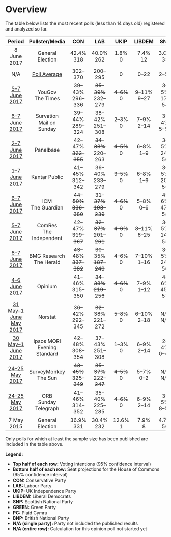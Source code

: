 # Overview

The table below lists the most recent polls (less than 14 days old) registered and analyzed so far.

| Period                                            | Pollster/Media                   | CON                                                   | LAB                                                   | UKIP                         | LIBDEM | SNP | GREEN | PC | BNP |
|:-------------------------------------------------:|:--------------------------------:|:-----------------------------------------------------:|:-----------------------------------------------------:|:----------------------------:|:--:|:--:|:--:|:--:|:--:|
| 8 June 2017                                       | General Election                 | 42.4% <br> 318                                        | 40.0% <br> 262                                        | 1.8% <br> 0                  | 7.4% <br> 12 | 3.0% <br> 35 | 1.6% <br> 1 | 0.5% <br> 4 | 0.0% <br> 0 |
| N/A                                               | [Poll Average](average.html)     | 302–370                                               | 200–295                                               | 0                            | 0–22 | 2–56 | 0–1 | 0–8 | 0 |
| [5–7 June 2017](2017-06-07-YouGov.html)           | YouGov <br> The Times            | 39–43% <br> 296–336                                   | <strike>35–39%</strike> <br> 232–279                  | <strike>4–6%</strike> <br> 0 | 9–11% <br> 9–27 | 3–5% <br> 17–54 | 1–3% <br> 0 | 0–1% <br> 0–4 | N/A <br> N/A |
| [6–7 June 2017](2017-06-07-Survation.html)        | Survation <br> Mail on Sunday    | 39–44% <br> 289–324                                   | 38–42% <br> 251–308                                   | 2–3% <br> 0                  | 7–9% <br> 2–14 | 3–4% <br> 5–51 | 2–3% <br> 0 | 1–2% <br> 5–13 | N/A <br> N/A |
| [2–7 June 2017](2017-06-07-Panelbase.html)        | Panelbase                        | 42–47% <br> <strike>322–355</strike>                  | <strike>34–38%</strike> <br> 220–263                  | <strike>4–5%</strike> <br> 0 | 6–8% <br> 1–9 | 3–5% <br> 24–56 | 2–3% <br> 0–1 | 0–1% <br> 0–5 | N/A <br> N/A |
| [1–7 June 2017](2017-06-07-Kantar.html)           | Kantar Public                    | 41–45% <br> 312–342                                   | 36–40% <br> 233–279                                   | <strike>3–5%</strike> <br> 0 | 6–8% <br> 1–9 | 3–5% <br> 20–55 | 1–3% <br> 0 | N/A <br> N/A | N/A <br> N/A |
| [6–7 June 2017](2017-06-07-ICM.html)              | ICM <br> The Guardian            | <strike>44–50%</strike> <br> <strike>336–380</strike> | <strike>31–37%</strike> <br> <strike>193–239</strike> | <strike>4–6%</strike> <br> 0 | 5–8% <br> 0–6 | 4–6% <br> 47–58 | 2–3% <br> 0–1 | 0–1% <br> 0–5 | N/A <br> N/A |
| [5–7 June 2017](2017-06-07-ComRes.html)           | ComRes <br> The Independent      | 42–47% <br> <strike>319–367</strike>                  | <strike>32–37%</strike> <br> <strike>201–261</strike> | <strike>4–6%</strike> <br> 0 | 8–11% <br> 6–25 | 3–5% <br> 14–55 | 2–3% <br> 0–1 | 0–1% <br> 0–7 | 0–0% <br> 0 |
| [6–7 June 2017](2017-06-07-BMG.html)              | BMG Research <br> The Herald     | <strike>43–48%</strike> <br> <strike>337–382</strike> | <strike>30–35%</strike> <br> <strike>187–240</strike> | <strike>4–6%</strike> <br> 0 | 7–10% <br> 1–16 | 3–5% <br> 24–56 | 2–4% <br> 0–1 | 1–2% <br> 3–8 | N/A <br> N/A |
| [4–6 June 2017](2017-06-06-Opinium.html)          | Opinium                          | 41–46% <br> 315–350                                   | <strike>34–38%</strike> <br> <strike>219–256</strike> | <strike>4–6%</strike> <br> 0 | 7–9% <br> 1–12 | 4–6% <br> 45–57 | 2–3% <br> 0–1 | 0–1% <br> 0–5 | N/A <br> N/A |
| [31 May–1 June May 2017](2017-06-01-Norstat.html) | Norstat                          | 36–42% <br> 292–345                                   | <strike>32–38%</strike> <br> 221–272                  | <strike>5–8%</strike> <br> 0 | 6–10% <br> 2–18 | N/A <br> N/A | 2–4% <br> 0–1 | N/A <br> N/A | N/A <br> N/A |
| [30 May–1 June 2017](2017-06-01-Ipsos-MORI.html)  | Ipsos MORI <br> Evening Standard | 42–48% <br> 308–354                                   | 37–43% <br> 251–308                                   | 1–3% <br> 0 | 6–9% <br> 2–14 | 2–4% <br> 0–42 | 1–3% <br> 0 | 0–1% <br> 0–5 | N/A <br> N/A |
| [24–25 May 2017](2017-05-25-SurveyMonkey.html)    | SurveyMonkey <br> The Sun        | <strike>43–45%</strike> <br> <strike>325–349</strike> | <strike>35–37%</strike> <br> <strike>222–247</strike> | <strike>4–5%</strike> <br> 0 | 5–7% <br> 0–2 | N/A <br> N/A | N/A <br> N/A | N/A <br> N/A | N/A <br> N/A |
| [24–25 May 2017](2017-05-25-ORB.html)             | ORB <br> Sunday Telegraph        | 41–46% <br> 314–352                                   | 35–40% <br> 225–285                                   | <strike>4–6%</strike> <br> 0 | 6–9% <br> 2–14 | 3–5% <br> 8–55 | N/A <br> N/A | 0–1% <br> 0–5 | N/A <br> N/A |
| 7 May 2015 | General Election | 36.9% <br> 331 | 30.4% <br> 232 | 12.6% <br> 1 | 7.9% <br> 8 | 4.7% <br> 56 | 3.8% <br> 1 | 0.6% <br> 3 | 0.0% <br> 0 |

Only polls for which at least the sample size has been published are included in the table above.

**Legend:**
+ **Top half of each row:** Voting intentions (95% confidence interval)
+ **Bottom half of each row:** Seat projections for the House of Commons (95% confidence interval)
+ **CON:** Conservative Party
+ **LAB:** Labour Party
+ **UKIP:** UK Independence Party
+ **LIBDEM:** Liberal Democrats
+ **SNP:** Scottish National Party
+ **GREEN:** Green Party
+ **PC:** Plaid Cymru
+ **BNP:** British National Party
+ **N/A (single party):** Party not included the published results
+ **N/A (entire row):** Calculation for this opinion poll not started yet

